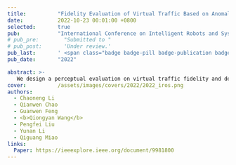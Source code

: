 ```yaml
---
title:          "Fidelity Evaluation of Virtual Traffic Based on Anomalous Trajectory Detection"
date:           2022-10-23 00:01:00 +0800
selected:       true
pub:            "International Conference on Intelligent Robots and Systems (IROS)"
# pub_pre:        "Submitted to "
# pub_post:       'Under review.'
pub_last:       ' <span class="badge badge-pill badge-publication badge-success">Conference</span>'
pub_date:       "2022"

abstract: >-
   We design a perceptual evaluation on virtual traffic fidelity and derive a mapping from the reconstruction error to the evaluation score.
cover:          /assets/images/covers/2022/2022_iros.png
authors:
  - Chaoneng Li
  - Qianwen Chao
  - Guanwen Feng
  - <b>Qiongyan Wang</b>
  - Pengfei Liu
  - Yunan Li
  - Qiguang Miao
links:
  Paper: https://ieeexplore.ieee.org/document/9981800  
---
```


